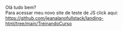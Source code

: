 Olá tudo bem?
<br>
Para acessar meu novo site de teste de JS click aqui:
https://github.com/jeanalanofullstack/landing-html/tree/main/TreinandoCurso
